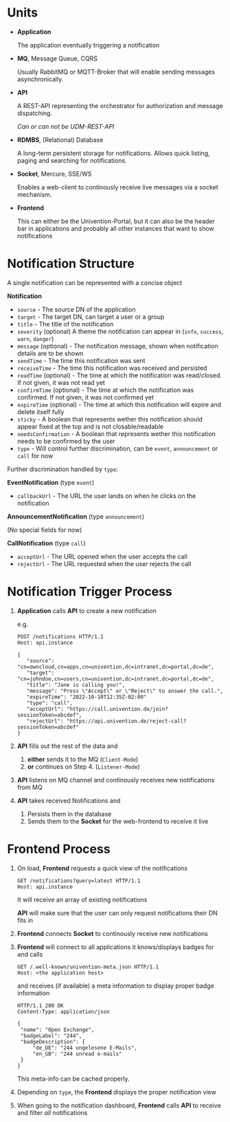 

# Units

- **Application**

  The application eventually triggering a notification
- **MQ**, Message Queue, CQRS

  Usually RabbitMQ or MQTT-Broker that will enable sending messages asynchronically.
- **API**

  A REST-API representing the orchestrator for authorization and message dispatching.

  _Can or can not be UDM-REST-API_
- **RDMBS**, (Relational) Database
  
  A long-term persistent storage for notifications. Allows quick listing, paging and searching for notifications.

- **Socket**, Mercure, SSE/WS

  Enables a web-client to continously receive live messages via a socket mechanism.

- **Frontend**

  This can either be the Univention-Portal, but it can also be the header bar in applications
  and probably all other instances that want to show notifications

# Notification Structure

A single notification can be represented with a concise object

**Notification**
- `source` - The source DN of the application
- `target` - The target DN, can target a user or a group
- `title` - The title of the notification
- `severity` (optional) A theme the notification can appear in (`info`, `success`, `warn`, `danger`)
- `message` (optional) - The notification message, shown when notification details are to be shown
- `sendTime` - The time this notification was sent
- `receiveTime` - The time this notification was received and persisted
- `readTime` (optional) - The time at which the notification was read/closed. If not given, it was not read yet
- `confirmTime` (optional) - The time at which the notification was confirmed. If not given, it was not confirmed yet
- `expireTime` (optional) - The time at which this notification will expire and delete itself fully
- `sticky` - A boolean that represents wether this notification should appear fixed at the top and is not closable/readable
- `needsConfirmation` - A boolean that represents wether this notification needs to be confirmed by the user
- `type` - Will control further discrimination, can be `event`, `announcement` or `call` for now

Further discrimination handled by `type`:

**EventNotification** (type `event`)
- `callbackUrl` - The URL the user lands on when he clicks on the notification

**AnnouncementNotification** (type `announcement`)

(No special fields for now)

**CallNotification** (type `call`)
- `acceptUrl` - The URL opened when the user accepts the call
- `rejectUrl` - The URL requested when the user rejects the call

# Notification Trigger Process

1. **Application** calls **API** to create a new notification

   e.g.
   ```http
   POST /notifications HTTP/1.1
   Host: api.instance

   {
      "source": "cn=owncloud,cn=apps,cn=univention,dc=intranet,dc=portal,dc=de",
      "target": "cn=johndoe,cn=users,cn=univention,dc=intranet,dc=portal,dc=de",
      "title": "Jane is calling you!",
      "message": "Press \"Accept\" or \"Reject\" to answer the call.",
      "expireTime": "2022-10-10T12:35Z-02:00"
      "type": "call",
      "acceptUrl": "https://call.univention.de/join?sessionToken=abcdef",
      "rejectUrl": "https://api.univention.de/reject-call?sessionToken=abcdef"
   } 
2. **API** fills out the rest of the data and
   1. **either** sends it to the MQ (`Client-Mode`)
   2. **or** continues on Step 4. (`Listener-Mode`)
3. **API** listens on MQ channel and continously receives new notifications from MQ
4. **API** takes received Notifications and
   1. Persists them in the database
   2. Sends them to the **Socket** for the web-frontend to receive it live

# Frontend Process

1. On load, **Frontend** requests a quick view of the notifications

   ```http
   GET /notifications?query=latest HTTP/1.1
   Host: api.instance
   ```

   It will receive an array of existing notifications

   **API** will make sure that the user can only request notifications their DN fits in
2. **Frontend** connects **Socket** to continously receive new notifications
3. **Frontend** will connect to all applications it knows/displays badges for and calls

   ```http
   GET /.well-known/univention-meta.json HTTP/1.1
   Host: <the application host>
   ```

   and receives (if available) a meta information to display proper badge information

   ```http
   HTTP/1.1 200 OK
   Content-Type: application/json

   {
    "name": "Open Exchange",
    "badgeLabel": "244",
    "badgeDescription": {
        "de_DE": "244 ungelesene E-Mails",
        "en_GB": "244 unread e-mails"
    }
   }
   ```

   This meta-info can be cached properly.
4. Depending on `type`, the **Frontend** displays the proper notification view
5. When going to the notification dashboard, **Frontend** calls **API** to receive and filter _all_ notifications
